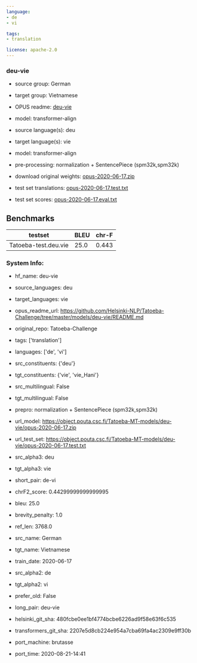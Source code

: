 ```yaml
---
language: 
- de
- vi

tags:
- translation

license: apache-2.0
---
```


### deu-vie

* source group: German 
* target group: Vietnamese 
*  OPUS readme: [deu-vie](https://github.com/Helsinki-NLP/Tatoeba-Challenge/tree/master/models/deu-vie/README.md)

*  model: transformer-align
* source language(s): deu
* target language(s): vie
* model: transformer-align
* pre-processing: normalization + SentencePiece (spm32k,spm32k)
* download original weights: [opus-2020-06-17.zip](https://object.pouta.csc.fi/Tatoeba-MT-models/deu-vie/opus-2020-06-17.zip)
* test set translations: [opus-2020-06-17.test.txt](https://object.pouta.csc.fi/Tatoeba-MT-models/deu-vie/opus-2020-06-17.test.txt)
* test set scores: [opus-2020-06-17.eval.txt](https://object.pouta.csc.fi/Tatoeba-MT-models/deu-vie/opus-2020-06-17.eval.txt)

## Benchmarks

| testset               | BLEU  | chr-F |
|-----------------------|-------|-------|
| Tatoeba-test.deu.vie 	| 25.0 	| 0.443 |


### System Info: 
- hf_name: deu-vie

- source_languages: deu

- target_languages: vie

- opus_readme_url: https://github.com/Helsinki-NLP/Tatoeba-Challenge/tree/master/models/deu-vie/README.md

- original_repo: Tatoeba-Challenge

- tags: ['translation']

- languages: ['de', 'vi']

- src_constituents: {'deu'}

- tgt_constituents: {'vie', 'vie_Hani'}

- src_multilingual: False

- tgt_multilingual: False

- prepro:  normalization + SentencePiece (spm32k,spm32k)

- url_model: https://object.pouta.csc.fi/Tatoeba-MT-models/deu-vie/opus-2020-06-17.zip

- url_test_set: https://object.pouta.csc.fi/Tatoeba-MT-models/deu-vie/opus-2020-06-17.test.txt

- src_alpha3: deu

- tgt_alpha3: vie

- short_pair: de-vi

- chrF2_score: 0.44299999999999995

- bleu: 25.0

- brevity_penalty: 1.0

- ref_len: 3768.0

- src_name: German

- tgt_name: Vietnamese

- train_date: 2020-06-17

- src_alpha2: de

- tgt_alpha2: vi

- prefer_old: False

- long_pair: deu-vie

- helsinki_git_sha: 480fcbe0ee1bf4774bcbe6226ad9f58e63f6c535

- transformers_git_sha: 2207e5d8cb224e954a7cba69fa4ac2309e9ff30b

- port_machine: brutasse

- port_time: 2020-08-21-14:41